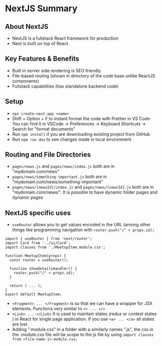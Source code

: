 # NextJS Summary
## About NextJS
- NextJS is a fullstack React framework for production
- Next is built on top of React

## Key Features & Benefits
- Built in server side rendering is SEO friendly
- File-based routing (shown in directory of the code base unlike ReactJS components)
- Fullstack capabilities (has standalone backend code)

## Setup
- `npx create-next-app <name>`
- Shift + Option + F to instant format the code with Prettier in VS Code You can find it in VSCode -> Preferences -> Keyboard Shortcuts -> Search for "format documents"
- Run `npm install` if you are downloading existing project from GitHub
- Run `npm run dev` to see changes made in local environment

## Routing and File Directories
- `pages/news.js` and `pages/news/index.js` both are in "mydomain.com/news"
- `pages/news/something-important.js` both are in "mydomain.com/news/something-important"
- `pages/news/[newsId]/index.js` and `pages/news/[newsId].js` both are in "mydomain.com/news/<any other identifier>". It is possible to have dynamic folder pages and dynamic pages

## NextJS specific uses
- `useRouter` allows you to get values encoded in the URL (among other things like programming navigation with `router.push("/" + props.id);`
```
import { useRouter } from 'next/router';
import Card from '../ui/Card';
import classes from './MeetupItem.module.css';

function MeetupItem(props) {
  const router = useRouter();

  function showDetailsHandler() {
    router.push("/" + props.id);
  }

  return ( ... );
}
export default MeetupItem;
```
- `<Fragment> ... </Fragment>` is so that we can have a wrapper for JSX elements. Functions very similar to `<> ... </>`
- `<Link> ... </Link>` It is used to maintain states (redux or context states ) in React for single page application. If you use `<a> ... </a>` all states are lost.
- Adding "<file-name-1>.module.css" in a folder with a similarly names "<file-name-1>.js", the css in the .module.css file will be scope to the js file by using `import classes from <file-name-1>.module.css;`